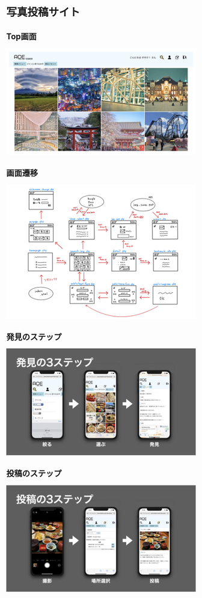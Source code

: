 # 写真投稿サイト
## Top画面
![](./readme_img/top.jpeg)
## 画面遷移
![](./readme_img/std.jpg)
## 発見のステップ
![](./readme_img/get.jpeg)
## 投稿のステップ
![](./readme_img/post.jpeg)
